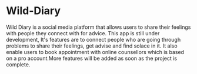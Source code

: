 # Wild-Diary
Wild Diary is a social media platform that allows users to share their feelings with people they connect with for advice. This app is still under development, It's features are to connect people who are going through problems to share their feelings, get advise and find solace in it. It also enable users to book appointment with online counsellors which is based on a pro account.More features will be added as soon as the project is complete.
